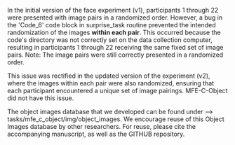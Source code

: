 
In the initial version of the face experiment (v1), participants 1 through 22 were presented with image pairs in a randomized order. However, a bug in the 'Code_6' code block in surprise_task routine prevented the intended randomization of the images **within each pair**. This occurred because the code's directory was not correctly set on the data collection computer, resulting in participants 1 through 22 receiving the same fixed set of image pairs. 
Note: The image pairs were still correctly presented in a randomized order.

This issue was rectified in the updated version of the experiment (v2), where the images within each pair were also randomized, ensuring that each participant encountered a unique set of image pairings. MFE-C-Object did not have this issue.


The object images database that we developed can be found under --> tasks/mfe_c_object/img/object_images. We encourage reuse of this Object Images database by other researchers. For reuse, please cite the accompanying manuscript, as well as the GITHUB repository.

